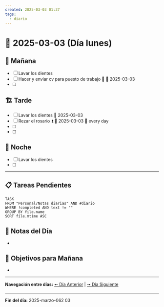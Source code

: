 ```yaml
---
created: 2025-03-03 01:37
tags:
  - diario
---
```


# 📅 2025-03-03 (Día lunes)

## 🌅 **Mañana**
- [ ] Lavar los dientes
- [ ] Hacer y enviar cv para puesto de trabajo 🔺 📅 2025-03-03 
- [ ] 

## 🏗️ **Tarde**
- [ ] Lavar los dientes 📅 2025-03-03 
- [ ] Rezar el rosario ⏫ 📅 2025-03-03 🔁 every day 
- [ ] 
- [ ] 

## 🌙 **Noche**
- [ ] Lavar los dientes
- [ ] 

---

## 📋 **Tareas Pendientes**

```dataview
TASK
FROM "Personal/Notas diarias" AND #diario 
WHERE !completed AND text != ""
GROUP BY file.name
SORT file.mtime ASC
```

## 📝 **Notas del Día**
- 

## 🎯 **Objetivos para Mañana**
- 

---

**Navegación entre días:**
[🠔 Día Anterior](2025-03-02) | [🠖 Día Siguiente](2025-03-04)

---

**Fin del día:** 2025-marzo-062 03